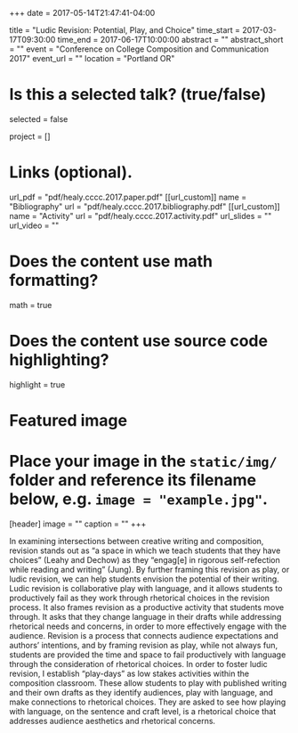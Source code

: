 +++
date = 2017-05-14T21:47:41-04:00

title = "Ludic Revision: Potential, Play, and Choice"
time_start = 2017-03-17T09:30:00
time_end = 2017-06-17T10:00:00
abstract = ""
abstract_short = ""
event = "Conference on College Composition and Communication 2017"
event_url = ""
location = "Portland OR"

# Is this a selected talk? (true/false)
selected = false

project = []

# Links (optional).
url_pdf = "pdf/healy.cccc.2017.paper.pdf"
[[url_custom]]
    name = "Bibliography"
    url = "pdf/healy.cccc.2017.bibliography.pdf"
[[url_custom]]
    name = "Activity"
    url = "pdf/healy.cccc.2017.activity.pdf"
url_slides = ""
url_video = ""

# Does the content use math formatting?
math = true

# Does the content use source code highlighting?
highlight = true

# Featured image
# Place your image in the `static/img/` folder and reference its filename below, e.g. `image = "example.jpg"`.
[header]
image = ""
caption = ""
+++

In examining intersections between creative writing and composition, revision stands out as “a space in which we teach students that they have choices” (Leahy and Dechow) as they “engag[e] in rigorous self-refection while reading and writing” (Jung). By further framing this revision as play, or ludic revision, we can help students envision the potential of their writing. Ludic revision is collaborative play with language, and it allows students to productively fail as they work through rhetorical choices in the revision process. It also frames revision as a productive activity that students move through. It asks that they change language in their drafts while addressing rhetorical needs and concerns, in order to more effectively engage with the audience. Revision is a process that connects audience expectations and authors’ intentions, and by framing revision as play, while not always fun, students are provided the time and space to fail productively with language through the consideration of rhetorical choices. In order to foster ludic revision, I establish “play-days” as low stakes activities within the composition classroom. These allow students to play with published writing and their own drafts as they identify audiences, play with language, and make connections to rhetorical choices. They are asked to see how playing with language, on the sentence and craft level, is a rhetorical choice that addresses audience aesthetics and rhetorical concerns.
